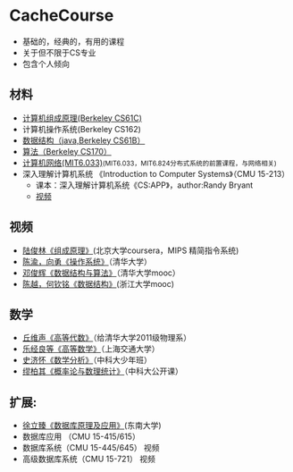 # CacheCourse
* 基础的，经典的，有用的课程
* 关于但不限于CS专业
* 包含个人倾向


## 材料
* <a href="https://cs61c.org/">计算机组成原理(Berkeley CS61C)</a>
* 计算机操作系统(Berkeley CS162)
* <a href="https://sp19.datastructur.es">数据结构（java,Berkeley CS61B）</a>
* <a href="https://cs170.org">算法（Berkeley CS170）</a>
* <a href="http://web.mit.edu/6.033/www/">计算机网络(MIT6.033)</a><small>(MIT6.033，MIT6.824分布式系统的前置课程，与网络相关)</small>
* 深入理解计算机系统 《Introduction to Computer Systems》（CMU 15-213）
  * 课本：深入理解计算机系统《CS:APP》，author:Randy Bryant
  * <a href="https://www.bilibili.com/video/av20304787/?p=12">视频</a>

## 视频

* <a href="https://www.bilibili.com/video/av9647631/">陆俊林《组成原理》</a>(北京大学coursera，MIPS 精简指令系统)
* <a href="https://www.bilibili.com/video/av6538245/">陈渝，向勇《操作系统》</a>（清华大学）
* <a href="https://www.bilibili.com/video/av49361421/">邓俊辉《数据结构与算法》</a>（清华大学mooc）
* <a href="https://www.icourse163.org/learn/ZJU-93001?tid=1003013004#/learn/content?type=detail&id=1004242194&cid=1005239388">陈越，何钦铭《数据结构》</a>(浙江大学mooc)

## 数学
* <a href="https://www.bilibili.com/video/av22633208">丘维声《高等代数》</a>（给清华大学2011级物理系）
* <a href="https://www.bilibili.com/video/av19027609/?p=88">乐经良等《高等数学》</a>（上海交通大学）
* <a href="https://www.bilibili.com/video/av18844091">史济怀《数学分析》</a>（中科大少年班）
* <a href="https://www.bilibili.com/video/av17582696">缪柏其《概率论与数理统计》</a>（中科大公开课）


## 扩展:

* <a href="https://www.bilibili.com/video/av14710005">徐立臻《数据库原理及应用》</a>(东南大学)
* 数据库应用 （CMU 15-415/615）
* 数据库系统（CMU 15-445/645） 视频
* 高级数据库系统（CMU 15-721） 视频
